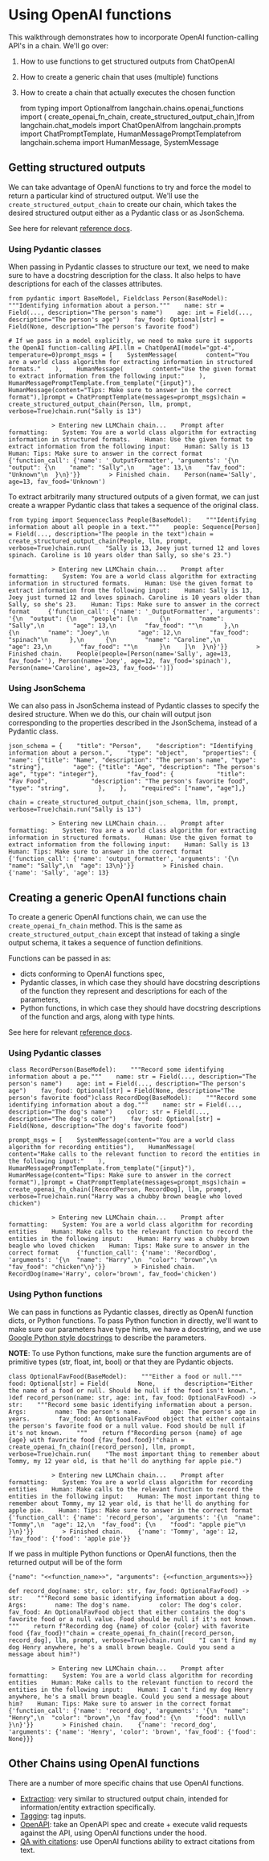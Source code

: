Using OpenAI functions
======================

This walkthrough demonstrates how to incorporate OpenAI function-calling API's in a chain. We'll go over:

1.  How to use functions to get structured outputs from ChatOpenAI
2.  How to create a generic chain that uses (multiple) functions
3.  How to create a chain that actually executes the chosen function

    from typing import Optionalfrom langchain.chains.openai_functions import (    create_openai_fn_chain,    create_structured_output_chain,)from langchain.chat_models import ChatOpenAIfrom langchain.prompts import ChatPromptTemplate, HumanMessagePromptTemplatefrom langchain.schema import HumanMessage, SystemMessage

Getting structured outputs[](#getting-structured-outputs "Direct link to Getting structured outputs")
------------------------------------------------------------------------------------------------------

We can take advantage of OpenAI functions to try and force the model to return a particular kind of structured output. We'll use the `create_structured_output_chain` to create our chain, which takes the desired structured output either as a Pydantic class or as JsonSchema.

See here for relevant [reference docs](https://api.python.langchain.com/en/latest/chains/langchain.chains.openai_functions.base.create_structured_output_chain.html).

### Using Pydantic classes[](#using-pydantic-classes "Direct link to Using Pydantic classes")

When passing in Pydantic classes to structure our text, we need to make sure to have a docstring description for the class. It also helps to have descriptions for each of the classes attributes.

    from pydantic import BaseModel, Fieldclass Person(BaseModel):    """Identifying information about a person."""    name: str = Field(..., description="The person's name")    age: int = Field(..., description="The person's age")    fav_food: Optional[str] = Field(None, description="The person's favorite food")

    # If we pass in a model explicitly, we need to make sure it supports the OpenAI function-calling API.llm = ChatOpenAI(model="gpt-4", temperature=0)prompt_msgs = [    SystemMessage(        content="You are a world class algorithm for extracting information in structured formats."    ),    HumanMessage(        content="Use the given format to extract information from the following input:"    ),    HumanMessagePromptTemplate.from_template("{input}"),    HumanMessage(content="Tips: Make sure to answer in the correct format"),]prompt = ChatPromptTemplate(messages=prompt_msgs)chain = create_structured_output_chain(Person, llm, prompt, verbose=True)chain.run("Sally is 13")

                > Entering new LLMChain chain...    Prompt after formatting:    System: You are a world class algorithm for extracting information in structured formats.    Human: Use the given format to extract information from the following input:    Human: Sally is 13    Human: Tips: Make sure to answer in the correct format     {'function_call': {'name': '_OutputFormatter', 'arguments': '{\n  "output": {\n    "name": "Sally",\n    "age": 13,\n    "fav_food": "Unknown"\n  }\n}'}}        > Finished chain.    Person(name='Sally', age=13, fav_food='Unknown')

To extract arbitrarily many structured outputs of a given format, we can just create a wrapper Pydantic class that takes a sequence of the original class.

    from typing import Sequenceclass People(BaseModel):    """Identifying information about all people in a text."""    people: Sequence[Person] = Field(..., description="The people in the text")chain = create_structured_output_chain(People, llm, prompt, verbose=True)chain.run(    "Sally is 13, Joey just turned 12 and loves spinach. Caroline is 10 years older than Sally, so she's 23.")

                > Entering new LLMChain chain...    Prompt after formatting:    System: You are a world class algorithm for extracting information in structured formats.    Human: Use the given format to extract information from the following input:    Human: Sally is 13, Joey just turned 12 and loves spinach. Caroline is 10 years older than Sally, so she's 23.    Human: Tips: Make sure to answer in the correct format     {'function_call': {'name': '_OutputFormatter', 'arguments': '{\n  "output": {\n    "people": [\n      {\n        "name": "Sally",\n        "age": 13,\n        "fav_food": ""\n      },\n      {\n        "name": "Joey",\n        "age": 12,\n        "fav_food": "spinach"\n      },\n      {\n        "name": "Caroline",\n        "age": 23,\n        "fav_food": ""\n      }\n    ]\n  }\n}'}}        > Finished chain.    People(people=[Person(name='Sally', age=13, fav_food=''), Person(name='Joey', age=12, fav_food='spinach'), Person(name='Caroline', age=23, fav_food='')])

### Using JsonSchema[](#using-jsonschema "Direct link to Using JsonSchema")

We can also pass in JsonSchema instead of Pydantic classes to specify the desired structure. When we do this, our chain will output json corresponding to the properties described in the JsonSchema, instead of a Pydantic class.

    json_schema = {    "title": "Person",    "description": "Identifying information about a person.",    "type": "object",    "properties": {        "name": {"title": "Name", "description": "The person's name", "type": "string"},        "age": {"title": "Age", "description": "The person's age", "type": "integer"},        "fav_food": {            "title": "Fav Food",            "description": "The person's favorite food",            "type": "string",        },    },    "required": ["name", "age"],}

    chain = create_structured_output_chain(json_schema, llm, prompt, verbose=True)chain.run("Sally is 13")

                > Entering new LLMChain chain...    Prompt after formatting:    System: You are a world class algorithm for extracting information in structured formats.    Human: Use the given format to extract information from the following input:    Human: Sally is 13    Human: Tips: Make sure to answer in the correct format     {'function_call': {'name': 'output_formatter', 'arguments': '{\n  "name": "Sally",\n  "age": 13\n}'}}        > Finished chain.    {'name': 'Sally', 'age': 13}

Creating a generic OpenAI functions chain[](#creating-a-generic-openai-functions-chain "Direct link to Creating a generic OpenAI functions chain")
---------------------------------------------------------------------------------------------------------------------------------------------------

To create a generic OpenAI functions chain, we can use the `create_openai_fn_chain` method. This is the same as `create_structured_output_chain` except that instead of taking a single output schema, it takes a sequence of function definitions.

Functions can be passed in as:

*   dicts conforming to OpenAI functions spec,
*   Pydantic classes, in which case they should have docstring descriptions of the function they represent and descriptions for each of the parameters,
*   Python functions, in which case they should have docstring descriptions of the function and args, along with type hints.

See here for relevant [reference docs](https://api.python.langchain.com/en/latest/chains/langchain.chains.openai_functions.base.create_openai_fn_chain.html).

### Using Pydantic classes[](#using-pydantic-classes-1 "Direct link to Using Pydantic classes")

    class RecordPerson(BaseModel):    """Record some identifying information about a pe."""    name: str = Field(..., description="The person's name")    age: int = Field(..., description="The person's age")    fav_food: Optional[str] = Field(None, description="The person's favorite food")class RecordDog(BaseModel):    """Record some identifying information about a dog."""    name: str = Field(..., description="The dog's name")    color: str = Field(..., description="The dog's color")    fav_food: Optional[str] = Field(None, description="The dog's favorite food")

    prompt_msgs = [    SystemMessage(content="You are a world class algorithm for recording entities"),    HumanMessage(        content="Make calls to the relevant function to record the entities in the following input:"    ),    HumanMessagePromptTemplate.from_template("{input}"),    HumanMessage(content="Tips: Make sure to answer in the correct format"),]prompt = ChatPromptTemplate(messages=prompt_msgs)chain = create_openai_fn_chain([RecordPerson, RecordDog], llm, prompt, verbose=True)chain.run("Harry was a chubby brown beagle who loved chicken")

                > Entering new LLMChain chain...    Prompt after formatting:    System: You are a world class algorithm for recording entities    Human: Make calls to the relevant function to record the entities in the following input:    Human: Harry was a chubby brown beagle who loved chicken    Human: Tips: Make sure to answer in the correct format     {'function_call': {'name': 'RecordDog', 'arguments': '{\n  "name": "Harry",\n  "color": "brown",\n  "fav_food": "chicken"\n}'}}        > Finished chain.    RecordDog(name='Harry', color='brown', fav_food='chicken')

### Using Python functions[](#using-python-functions "Direct link to Using Python functions")

We can pass in functions as Pydantic classes, directly as OpenAI function dicts, or Python functions. To pass Python function in directly, we'll want to make sure our parameters have type hints, we have a docstring, and we use [Google Python style docstrings](https://google.github.io/styleguide/pyguide.html#doc-function-args) to describe the parameters.

**NOTE**: To use Python functions, make sure the function arguments are of primitive types (str, float, int, bool) or that they are Pydantic objects.

    class OptionalFavFood(BaseModel):    """Either a food or null."""    food: Optional[str] = Field(        None,        description="Either the name of a food or null. Should be null if the food isn't known.",    )def record_person(name: str, age: int, fav_food: OptionalFavFood) -> str:    """Record some basic identifying information about a person.    Args:        name: The person's name.        age: The person's age in years.        fav_food: An OptionalFavFood object that either contains the person's favorite food or a null value. Food should be null if it's not known.    """    return f"Recording person {name} of age {age} with favorite food {fav_food.food}!"chain = create_openai_fn_chain([record_person], llm, prompt, verbose=True)chain.run(    "The most important thing to remember about Tommy, my 12 year old, is that he'll do anything for apple pie.")

                > Entering new LLMChain chain...    Prompt after formatting:    System: You are a world class algorithm for recording entities    Human: Make calls to the relevant function to record the entities in the following input:    Human: The most important thing to remember about Tommy, my 12 year old, is that he'll do anything for apple pie.    Human: Tips: Make sure to answer in the correct format     {'function_call': {'name': 'record_person', 'arguments': '{\n  "name": "Tommy",\n  "age": 12,\n  "fav_food": {\n    "food": "apple pie"\n  }\n}'}}        > Finished chain.    {'name': 'Tommy', 'age': 12, 'fav_food': {'food': 'apple pie'}}

If we pass in multiple Python functions or OpenAI functions, then the returned output will be of the form

    {"name": "<<function_name>>", "arguments": {<<function_arguments>>}}

    def record_dog(name: str, color: str, fav_food: OptionalFavFood) -> str:    """Record some basic identifying information about a dog.    Args:        name: The dog's name.        color: The dog's color.        fav_food: An OptionalFavFood object that either contains the dog's favorite food or a null value. Food should be null if it's not known.    """    return f"Recording dog {name} of color {color} with favorite food {fav_food}!"chain = create_openai_fn_chain([record_person, record_dog], llm, prompt, verbose=True)chain.run(    "I can't find my dog Henry anywhere, he's a small brown beagle. Could you send a message about him?")

                > Entering new LLMChain chain...    Prompt after formatting:    System: You are a world class algorithm for recording entities    Human: Make calls to the relevant function to record the entities in the following input:    Human: I can't find my dog Henry anywhere, he's a small brown beagle. Could you send a message about him?    Human: Tips: Make sure to answer in the correct format     {'function_call': {'name': 'record_dog', 'arguments': '{\n  "name": "Henry",\n  "color": "brown",\n  "fav_food": {\n    "food": null\n  }\n}'}}        > Finished chain.    {'name': 'record_dog',     'arguments': {'name': 'Henry', 'color': 'brown', 'fav_food': {'food': None}}}

Other Chains using OpenAI functions[](#other-chains-using-openai--functions "Direct link to Other Chains using OpenAI  functions")
-----------------------------------------------------------------------------------------------------------------------------------

There are a number of more specific chains that use OpenAI functions.

*   [Extraction](/docs/modules/chains/additional/extraction): very similar to structured output chain, intended for information/entity extraction specifically.
*   [Tagging](/docs/modules/chains/additional/tagging): tag inputs.
*   [OpenAPI](/docs/modules/chains/additional/openapi_openai): take an OpenAPI spec and create + execute valid requests against the API, using OpenAI functions under the hood.
*   [QA with citations](/docs/modules/chains/additional/qa_citations): use OpenAI functions ability to extract citations from text.